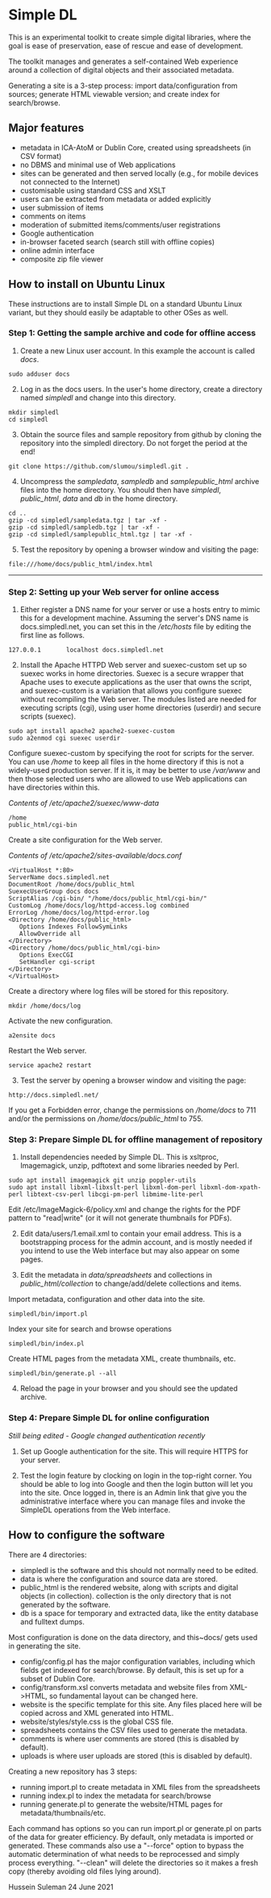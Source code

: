 # Simple DL

This is an experimental toolkit to create simple digital libraries, where the goal is
ease of preservation, ease of rescue and ease of development.

The toolkit manages and generates a self-contained Web experience around a
collection of digital objects and their associated metadata.  

Generating a site is a 3-step process: import data/configuration from sources; generate
HTML viewable version; and create index for search/browse.

## Major features

* metadata in ICA-AtoM or Dublin Core, created using spreadsheets (in CSV
format)
* no DBMS and minimal use of Web applications
* sites can be generated and then served locally (e.g., for mobile devices
not connected to the Internet)
* customisable using standard CSS and XSLT
* users can be extracted from metadata or added explicitly
* user submission of items
* comments on items
* moderation of submitted items/comments/user registrations
* Google authentication
* in-browser faceted search (search still with offline copies)
* online admin interface
* composite zip file viewer

## How to install on Ubuntu Linux

These instructions are to install Simple DL on a standard Ubuntu Linux variant, but they should easily be adaptable to other OSes as well.

### Step 1: Getting the sample archive and code for offline access

1. Create a new Linux user account.  In this example the account is called *docs*.

```
sudo adduser docs
```

2. Log in as the docs users.  In the user's home directory, create a directory named *simpledl* and change into this directory.

```
mkdir simpledl
cd simpledl
```

3. Obtain the source files and sample repository from github by cloning the repository into the simpledl directory.  Do not forget the period at the end!

```
git clone https://github.com/slumou/simpledl.git .
```

4. Uncompress the *sampledata*, *sampledb* and *samplepublic_html* archive files into the home directory.  You should then have *simpledl*, *public_html*, *data* and *db* in the home directory.

```
cd ..
gzip -cd simpledl/sampledata.tgz | tar -xf -
gzip -cd simpledl/sampledb.tgz | tar -xf -
gzip -cd simpledl/samplepublic_html.tgz | tar -xf -
```

5. Test the repository by opening a browser window and visiting the page:

```
file:///home/docs/public_html/index.html
```
-----

### Step 2: Setting up your Web server for online access

1. Either register a DNS name for your server or use a hosts entry to mimic this for a development machine.  Assuming the server's DNS name is docs.simpledl.net, you can set this in the */etc/hosts* file by editing the first line as follows.

```
127.0.0.1       localhost docs.simpledl.net
```

2. Install the Apache HTTPD Web server and suexec-custom set up so suexec works in home directories.  Suexec is a secure wrapper that Apache uses to execute applications as the user that owns the script, and suexec-custom is a variation that allows you configure suexec without recompiling the Web server.  The modules listed are needed for executing scripts (cgi), using user home directories (userdir) and secure scripts (suexec).

```
sudo apt install apache2 apache2-suexec-custom
sudo a2enmod cgi suexec userdir
```

Configure suexec-custom by specifying the root for scripts for the server.  You can use */home* to keep all files in the home directory if this is not a widely-used production server.  If it is, it may be better to use */var/www* and then those selected users who are allowed to use Web applications can have directories within this.

*Contents of /etc/apache2/suexec/www-data*

    /home
    public_html/cgi-bin

Create a site configuration for the Web server.

*Contents of /etc/apache2/sites-available/docs.conf*

    <VirtualHost *:80>
    ServerName docs.simpledl.net
    DocumentRoot /home/docs/public_html
    SuexecUserGroup docs docs
    ScriptAlias /cgi-bin/ "/home/docs/public_html/cgi-bin/"
    CustomLog /home/docs/log/httpd-access.log combined
    ErrorLog /home/docs/log/httpd-error.log
    <Directory /home/docs/public_html>
       Options Indexes FollowSymLinks
       AllowOverride all
    </Directory>
    <Directory /home/docs/public_html/cgi-bin>
       Options ExecCGI
       SetHandler cgi-script
    </Directory>
    </VirtualHost>

Create a directory where log files will be stored for this repository.

```
mkdir /home/docs/log
```

Activate the new configuration.

```
a2ensite docs
```

Restart the Web server.

```
service apache2 restart
```

3. Test the server by opening a browser window and visiting the page:

```
http://docs.simpledl.net/
```

If you get a Forbidden error, change the permissions on */home/docs* to 711 and/or the permissions on */home/docs/public_html* to 755.

### Step 3: Prepare Simple DL for offline management of repository

1. Install dependencies needed by Simple DL.  This is xsltproc, Imagemagick, unzip, pdftotext and some libraries needed by Perl.

```
sudo apt install imagemagick git unzip poppler-utils
sudo apt install libxml-libxslt-perl libxml-dom-perl libxml-dom-xpath-perl libtext-csv-perl libcgi-pm-perl libmime-lite-perl
```

Edit /etc/ImageMagick-6/policy.xml and change the rights for the PDF pattern to "read|write" (or it will not generate thumbnails for PDFs).

2. Edit data/users/1.email.xml to contain your email address.  This is a bootstrapping process for the admin account, and is mostly needed if you intend to use the Web interface but may also appear on some pages.

3. Edit the metadata in *data/spreadsheets* and collections in *public_html/collection* to change/add/delete collections and items.

Import metadata, configuration and other data into the site.

```
simpledl/bin/import.pl
```

Index your site for search and browse operations 

```
simpledl/bin/index.pl
```

Create HTML pages from the metadata XML, create thumbnails, etc.

```
simpledl/bin/generate.pl --all
```

4. Reload the page in your browser and you should see the updated archive.

### Step 4: Prepare Simple DL for online configuration

*Still being edited - Google changed authentication recently*

1. Set up Google authentication for the site.  This will require HTTPS for your server.

2. Test the login feature by clocking on login in the top-right corner.  You should be able to log into Google and then the login button will let you into the site.  Once logged in, there is an Admin link that give you the administrative interface where you can manage files and invoke the SimpleDL operations from the Web interface.


## How to configure the software

There are 4 directories:

* simpledl is the software and this should not normally need to be edited.
* data is where the configuration and source data are stored.
* public_html is the rendered website, along with scripts and digital objects (in collection). collection is the only directory that is not generated by the software.
* db is a space for temporary and extracted data, like the entity database and fulltext dumps.

Most configuration is done on the data directory, and this~docs/ gets used in generating the site.

* config/config.pl has the major configuration variables, including which
  fields get indexed for search/browse.  By default, this is set up for a subset of Dublin Core.
* config/transform.xsl converts metadata and website files from XML->HTML, so fundamental layout can be changed here.
* website is the specific template for this site.  Any files placed here will be copied across and XML generated into HTML.
* website/styles/style.css is the global CSS file.
* spreadsheets contains the CSV files used to generate the metadata.
* comments is where user comments are stored (this is disabled by default).
* uploads is where user uploads are stored (this is disabled by default).

Creating a new repository has 3 steps:

* running import.pl to create metadata in XML files from the spreadsheets
* running index.pl to index the metadata for search/browse
* running generate.pl to generate the website/HTML pages for metadata/thumbnails/etc.

Each command has options so you can run import.pl or generate.pl on parts of the data for greater efficiency.  By default, only metadata is imported or generated.  These commands also use a "--force" option to bypass the automatic determination of what needs to be reprocessed and simply process everything.  "--clean" will delete the directories so it makes a fresh copy (thereby avoiding old files lying around).

Hussein Suleman
24 June 2021
 
